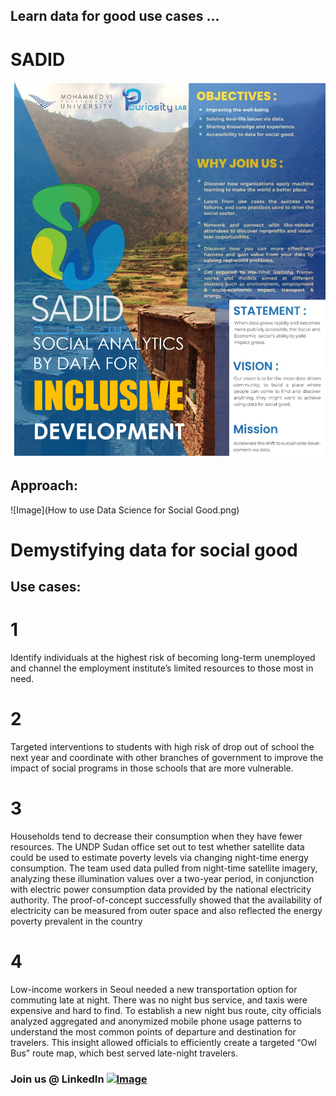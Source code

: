 ## Learn data for good use cases ...
# SADID
![Image](BANNER.png)
## Approach:
![Image](How to use Data Science for Social Good.png)
# Demystifying data for social good
## Use cases:
# 1
Identify individuals at the highest risk of becoming long-term unemployed and channel the employment institute’s limited resources to those most in need.
# 2
Targeted interventions to students with high risk of drop out of school the next year and coordinate with other branches of government to improve the impact of social programs in those schools that are more vulnerable.
# 3
Households tend to decrease their consumption when they have fewer resources. The UNDP Sudan office set out to test whether satellite data could be used to estimate poverty levels via changing night-time energy consumption. The team used data pulled from night-time satellite imagery, analyzing these illumination values over a two-year period, in conjunction with electric power consumption data provided by the national electricity authority. The proof-of-concept successfully showed that the availability of electricity can be measured from outer space and also reflected the energy poverty prevalent in the country
# 4
Low-income workers in Seoul needed a new transportation option for commuting late at night. There was no night bus service, and taxis were expensive and hard to find. To establish a new night bus route, city officials analyzed aggregated and anonymized mobile phone usage patterns to understand the most common points of departure and destination for travelers. This insight allowed officials to efficiently create a targeted “Owl Bus” route map, which best served late-night travelers. 

### Join us @ LinkedIn [![Image](favicon.ico)](https://www.linkedin.com/company/sadid)
